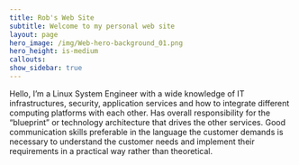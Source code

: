 ```yaml
---
title: Rob's Web Site
subtitle: Welcome to my personal web site
layout: page
hero_image: /img/Web-hero-background_01.png
hero_height: is-medium
callouts: 
show_sidebar: true
---
```


Hello, I’m a Linux System Engineer with a wide knowledge of IT infrastructures, security, application services and how to integrate different computing platforms with each other. Has overall responsibility for the “blueprint” or technology architecture that drives the other services. Good communication skills preferable in the language the customer demands is necessary to understand the customer needs and implement their requirements in a practical way rather than theoretical.